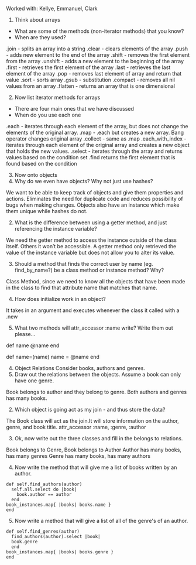 Worked with: Kellye, Emmanuel, Clark

1. Think about arrays
- What are some of the methods (non-iterator methods) that you know?
- When are they used?

.join - splits an array into a string 
.clear - clears elements of the array
.push - adds new element to the end of the array
.shift - removes the first element from the array
.unshift - adds a new element to the beginning of the array 
.first - retrieves the first element of the array
.last - retrieves the last element of the array
.pop - removes last element of array and return that value
.sort - sorts array 
.gsub - substitution 
.compact - removes all nil values from an array
.flatten - returns an array that is one dimensional  

2. Now list iterator methods for arrays
- There are four main ones that we have discussed
- When do you use each one

.each - iterates through each element of the array, but does not change the elements of the original array.
.map - .each but creates a new array. Bang operator changes original array
.collect - same as .map
.each_with_index - iterates through each element of the original array and creates a new object that holds the new values.
.select - iterates through the array and returns values based on the condition set
 .find returns the first element that is found based on the condition



3. Now onto objects
  1. Why do we even have objects?  Why not just use hashes?

  We want to be able to keep track of objects and give them properties and actions. Eliminates the need for duplicate code and reduces possibility of bugs when making changes. Objects also have an instance which make them unique while hashes do not.

  2. What is the difference between using a getter method, and just referencing the instance variable?

  We need the getter method to access the instance outside of the class itself. Others it won’t be accessible. A getter method only retrieved the value of the instance variable but does not allow you to alter its value. 

  3. Should a method that finds the correct user by name (eg. find_by_name?) be a class method or instance method?  Why?

  Class Method, since we need to know all the objects that have been made in the class to find that attribute name that matches that name. 

  4. How does initialize work in an object?

  It takes in an argument and executes whenever the class it called with a .new

  5. What two methods will attr_accessor :name write?
  Write them out please...

  def name
    @name
  end

  def name=(name)
    name = @name
  end 


4. Object Relations
  Consider books, authors and genres.
  1. Draw out the relations between the objects.  Assume a book can only have one genre.

  Book belongs to author and they belong to genre. Both authors and genres has many books. 

  2. Which object is going act as my join - and thus store the data?

  The Book class will act as the join.It will store information on the author, genre, and book title. attr_accessor :name, :genre, :author

  3. Ok, now write out the three classes and fill in the belongs to relations.

  Book belongs to Genre, Book belongs to Author
  Author has many books, has many genres
  Genre has many books, has many authors

  4. Now write the method that will give me a list of books written by an author.

    def self.find_authors(author)
      self.all.select do |book|
        book.author == author
      end 
    book_instances.map{ |books| books.name } 
    end 

  5. Now write a method that will give a list of all of the genre's of an author.
  
    def self.find_genres(author)
      find_authors(author).select |book|
      book.genre
      end 
    book_instances.map{ |books| books.genre } 
    end 


